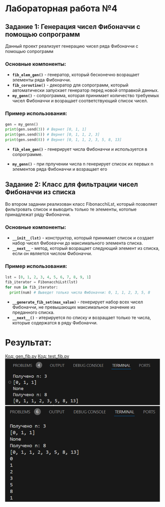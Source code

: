 # Лабораторная работа №4

## Задание 1: Генерация чисел Фибоначчи с помощью сопрограмм

Данный проект реализует генерацию чисел ряда Фибоначчи с помощью сопрограмм

### Основные компоненты:
- **`fib_elem_gen()`** - генератор, который бесконечно возращает элементы ряда Фибоначчи.
- **`fib_coroutine()`** - декоратор для сопрограмм, который автоматически запускает генератор перед новой отправкой данных.
- **`my_genn()`** - сопрограмма, которая принимает количество требуемых чисел Фибоначчи и возращает соответствующий список чисел.

### Пример использования:
```python
gen = my_genn()
print(gen.send(3)) # Вернет [0, 1, 1]
print(gen.send(5)) # Вернет [0, 1, 1, 2, 3]
print(gen.send(8)) # Вернет [0, 1, 1, 2, 3, 5, 8, 13]
```
- **`fib_elem_gen()`** - генерирует числа Фибоначчи и используется в сопрограмме.

- **`my_genn()`** - при прлучении числа n генерирует список их первых n элементов ряда Фибоначчи и возращает его

## Задание 2: Класс для фильтрации чисел Фибоначчи из списка

Во втором задании реализован класс FibonacchiLst, который позволяет фильтровать список и выводить только те элементы, котопые принадлежат ряду Фибоначчи.

### Основные компоненты:
- **`__init__(lst)`** - конструктор, который принимает список и создает набор чисел Фибоеаччи до максимального элемента списка.
- **`__next__`** - метод, который возращает следующий элемент из списка, если он является числом Фибоначчи.

### Пример использования:
```python
lst = [0, 1, 2, 3, 4, 5, 6, 7, 8, 9, 1]
fib_iterator = FibonacchiLst(lst)
for num in fib_iterator:
  print(num) # Выведет только числа Фибоначчи: 0, 1, 1, 2, 3, 5, 8
```

- **`__generate_fib_set(max_value)`** - генерирует набор всех чисел Фибоначчи, не превышающих максимальное значение из преданного списка.
- **`__next__()`** - итерируется по списку и возращает только те числа, которые содержатся в ряду Фибоначчи.

# Результат:
[Код: gen_fib.py](/Lr4/gen_fib.py)
[Код: test_fib.py](/Lr4/test_fib.py)
![Задание 1](/Lr4/Lr4p1.png)
![Задание 2](/Lr4/Lr4p2.png)
